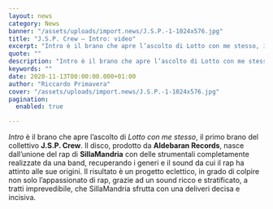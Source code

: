 ```yaml
---
layout: news
category: News
banner: "/assets/uploads/import.news/J.S.P.-1-1024x576.jpg"
title: "J.S.P. Crew – Intro: video"
excerpt: "Intro è il brano che apre l’ascolto di Lotto con me stesso, il primo brano del collettivo J.S.P. Crew. Il disco, prodotto da Aldebaran Records, nasce dall’unione del rap di SillaMandria con delle strumentali completamente realizzate da una band, recuperando i generi e il sound da cui il rap ha attinto alle sue origini. Il [&hellip"
quote: ""
description: "Intro è il brano che apre l’ascolto di Lotto con me stesso, il primo brano del collettivo J.S.P. Crew. Il disco, prodotto da Aldebaran Records, nasce dall’unione del rap di SillaMandria con delle strumentali completamente realizzate da una band, recuperando i generi e il sound da cui il rap ha attinto alle sue origini. Il [&hellip"
keywords: ""
date: 2020-11-13T00:00:00.000+01:00
author: "Riccardo Primavera"
cover: "/assets/uploads/import.news/J.S.P.-1-1024x576.jpg"
pagination:
  enabled: true

---
```


_Intro_ è il brano che apre l’ascolto di _Lotto con me stesso_, il primo brano del collettivo **J.S.P. Crew**. Il disco, prodotto da **Aldebaran Records**, nasce dall’unione del rap di **SillaMandria** con delle strumentali completamente realizzate da una band, recuperando i generi e il sound da cui il rap ha attinto alle sue origini. Il risultato è un progetto eclettico, in grado di colpire non solo l’appassionato di rap, grazie ad un sound ricco e stratificato, a tratti imprevedibile, che SillaMandria sfrutta con una deliveri decisa e incisiva.